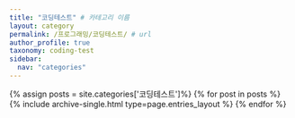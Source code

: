 ```yaml
---
title: "코딩테스트" # 카테고리 이름
layout: category
permalink: /프로그래밍/코딩테스트/ # url
author_profile: true
taxonomy: coding-test
sidebar:
  nav: "categories"
---
```


{% assign posts = site.categories['코딩테스트']%}
{% for post in posts %}
  {% include archive-single.html type=page.entries_layout %}
{% endfor %}